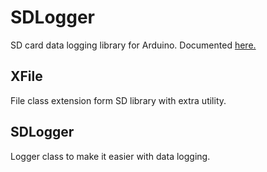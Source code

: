 SDLogger
=================
 
SD card data logging library for Arduino.
Documented <a href="http://riggitt.github.io/SDLogger">here.</a>

XFile
---------------------

 File class extension form SD library with extra utility.

SDLogger
---------------------

 Logger class to make it easier with data logging.